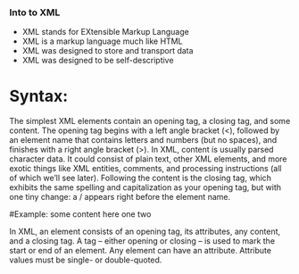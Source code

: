 ### Into to XML

* XML stands for EXtensible Markup Language
* XML is a markup language much like HTML
* XML was designed to store and transport data
* XML was designed to be self-descriptive

# Syntax: 

The simplest XML elements contain an opening tag, a closing tag, and some content. The opening tag begins with a left angle bracket (<), 
followed by an element name that contains letters and numbers (but no spaces), and finishes with a right angle bracket (>). In XML, 
content is usually parsed character data. It could consist of plain text, other XML elements, and more exotic things like XML entities, 
comments, and processing instructions (all of which we’ll see later). Following the content is the closing tag, which exhibits the same
spelling and capitalization as your opening tag, but with one tiny change: a / appears right before the element name.

#Example:
<myElement>some content here</myElement> 
 <elements> 
  <myelement>one</myelement> 
  <myelement>two</myelement> 
 </elements>
 
In XML, an element consists of an opening tag, its attributes, any content, and a closing tag. A tag – either opening or closing – 
is used to mark the start or end of an element. Any element can have an attribute. Attribute values must be single- or double-quoted. 
